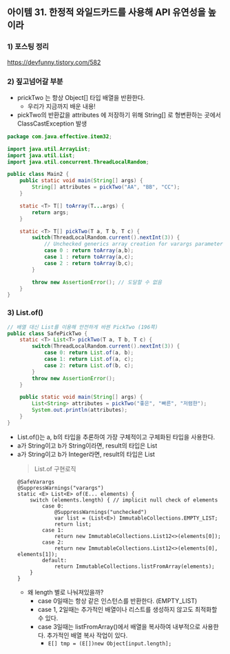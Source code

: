 ## 아이템 31. 한정적 와일드카드를 사용해 API 유연성을 높이라

### 1) 포스팅 정리
https://devfunny.tistory.com/582

### 2) 짚고넘어갈 부분
- prickTwo 는 항상 Object[] 타입 배열을 반환한다.
  - 우리가 지금까지 배운 내용! 
- pickTwo의 반환값을 attributes 에 저장하기 위해 String[] 로 형변환하는 곳에서 ClassCastException 발생
```java
package com.java.effective.item32;

import java.util.ArrayList;
import java.util.List;
import java.util.concurrent.ThreadLocalRandom;

public class Main2 {
    public static void main(String[] args) {
        String[] attributes = pickTwo("AA", "BB", "CC");
    }

    static <T> T[] toArray(T...args) {
        return args;
    }

    static <T> T[] pickTwo(T a, T b, T c) {
        switch(ThreadLocalRandom.current().nextInt(3)) {
            // Unchecked generics array creation for varargs parameter
            case 0 : return toArray(a,b);
            case 1 : return toArray(a,c);
            case 2 : return toArray(b,c);
        }

        throw new AssertionError(); // 도달할 수 없음
    }
}
```

### 3) List.of()
```java
// 배열 대신 List를 이용해 안전하게 바꿘 PickTwo (196쪽)
public class SafePickTwo {
    static <T> List<T> pickTwo(T a, T b, T c) {
        switch(ThreadLocalRandom.current().nextInt(3)) {
            case 0: return List.of(a, b);
            case 1: return List.of(a, c);
            case 2: return List.of(b, c);
        }
        throw new AssertionError();
    }

    public static void main(String[] args) {
        List<String> attributes = pickTwo("좋은", "빠른", "저렴한");
        System.out.println(attributes);
    }
}
```

- List.of()는 a, b의 타입을 추론하여 가장 구체적이고 구체화된 타입을 사용한다.
- a가 String이고 b가 String이라면, result의 타입은 List<String>
- a가 String이고 b가 Integer라면, result의 타입은 List<Object>

> List.of 구현로직
```
@SafeVarargs
@SuppressWarnings("varargs")
static <E> List<E> of(E... elements) {
    switch (elements.length) { // implicit null check of elements
        case 0:
            @SuppressWarnings("unchecked")
            var list = (List<E>) ImmutableCollections.EMPTY_LIST;
            return list;
        case 1:
            return new ImmutableCollections.List12<>(elements[0]);
        case 2:
            return new ImmutableCollections.List12<>(elements[0], elements[1]);
        default:
            return ImmutableCollections.listFromArray(elements);
    }
}
```

- 왜 length 별로 나눠져있을까?
  - case 0일때는 항상 같은 인스턴스를 반환한다. (EMPTY_LIST)
  - case 1, 2일때는 추가적인 배열이나 리스트를 생성하지 않고도 최적화할 수 있다.
  - case 3일때는 listFromArray()에서 배열을 복사하여 내부적으로 사용한다. 추가적인 배열 복사 작업이 있다.
    - `E[] tmp = (E[])new Object[input.length];`

